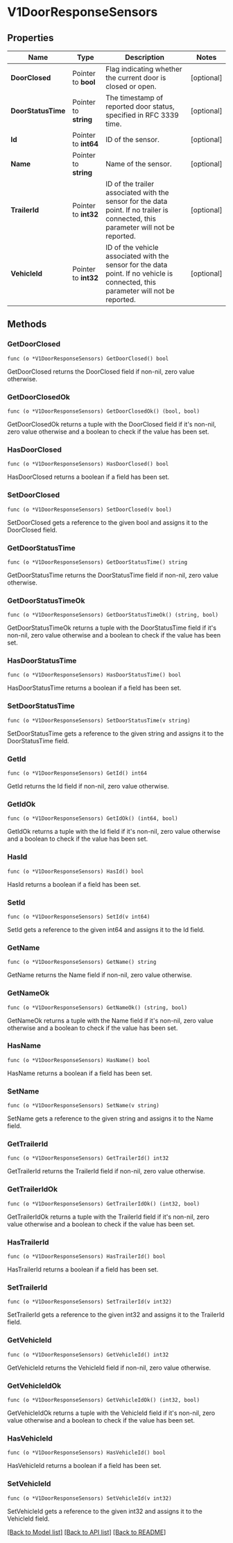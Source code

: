 # V1DoorResponseSensors

## Properties

Name | Type | Description | Notes
------------ | ------------- | ------------- | -------------
**DoorClosed** | Pointer to **bool** | Flag indicating whether the current door is closed or open. | [optional] 
**DoorStatusTime** | Pointer to **string** | The timestamp of reported door status, specified in RFC 3339 time. | [optional] 
**Id** | Pointer to **int64** | ID of the sensor. | [optional] 
**Name** | Pointer to **string** | Name of the sensor. | [optional] 
**TrailerId** | Pointer to **int32** | ID of the trailer associated with the sensor for the data point. If no trailer is connected, this parameter will not be reported. | [optional] 
**VehicleId** | Pointer to **int32** | ID of the vehicle associated with the sensor for the data point. If no vehicle is connected, this parameter will not be reported. | [optional] 

## Methods

### GetDoorClosed

`func (o *V1DoorResponseSensors) GetDoorClosed() bool`

GetDoorClosed returns the DoorClosed field if non-nil, zero value otherwise.

### GetDoorClosedOk

`func (o *V1DoorResponseSensors) GetDoorClosedOk() (bool, bool)`

GetDoorClosedOk returns a tuple with the DoorClosed field if it's non-nil, zero value otherwise
and a boolean to check if the value has been set.

### HasDoorClosed

`func (o *V1DoorResponseSensors) HasDoorClosed() bool`

HasDoorClosed returns a boolean if a field has been set.

### SetDoorClosed

`func (o *V1DoorResponseSensors) SetDoorClosed(v bool)`

SetDoorClosed gets a reference to the given bool and assigns it to the DoorClosed field.

### GetDoorStatusTime

`func (o *V1DoorResponseSensors) GetDoorStatusTime() string`

GetDoorStatusTime returns the DoorStatusTime field if non-nil, zero value otherwise.

### GetDoorStatusTimeOk

`func (o *V1DoorResponseSensors) GetDoorStatusTimeOk() (string, bool)`

GetDoorStatusTimeOk returns a tuple with the DoorStatusTime field if it's non-nil, zero value otherwise
and a boolean to check if the value has been set.

### HasDoorStatusTime

`func (o *V1DoorResponseSensors) HasDoorStatusTime() bool`

HasDoorStatusTime returns a boolean if a field has been set.

### SetDoorStatusTime

`func (o *V1DoorResponseSensors) SetDoorStatusTime(v string)`

SetDoorStatusTime gets a reference to the given string and assigns it to the DoorStatusTime field.

### GetId

`func (o *V1DoorResponseSensors) GetId() int64`

GetId returns the Id field if non-nil, zero value otherwise.

### GetIdOk

`func (o *V1DoorResponseSensors) GetIdOk() (int64, bool)`

GetIdOk returns a tuple with the Id field if it's non-nil, zero value otherwise
and a boolean to check if the value has been set.

### HasId

`func (o *V1DoorResponseSensors) HasId() bool`

HasId returns a boolean if a field has been set.

### SetId

`func (o *V1DoorResponseSensors) SetId(v int64)`

SetId gets a reference to the given int64 and assigns it to the Id field.

### GetName

`func (o *V1DoorResponseSensors) GetName() string`

GetName returns the Name field if non-nil, zero value otherwise.

### GetNameOk

`func (o *V1DoorResponseSensors) GetNameOk() (string, bool)`

GetNameOk returns a tuple with the Name field if it's non-nil, zero value otherwise
and a boolean to check if the value has been set.

### HasName

`func (o *V1DoorResponseSensors) HasName() bool`

HasName returns a boolean if a field has been set.

### SetName

`func (o *V1DoorResponseSensors) SetName(v string)`

SetName gets a reference to the given string and assigns it to the Name field.

### GetTrailerId

`func (o *V1DoorResponseSensors) GetTrailerId() int32`

GetTrailerId returns the TrailerId field if non-nil, zero value otherwise.

### GetTrailerIdOk

`func (o *V1DoorResponseSensors) GetTrailerIdOk() (int32, bool)`

GetTrailerIdOk returns a tuple with the TrailerId field if it's non-nil, zero value otherwise
and a boolean to check if the value has been set.

### HasTrailerId

`func (o *V1DoorResponseSensors) HasTrailerId() bool`

HasTrailerId returns a boolean if a field has been set.

### SetTrailerId

`func (o *V1DoorResponseSensors) SetTrailerId(v int32)`

SetTrailerId gets a reference to the given int32 and assigns it to the TrailerId field.

### GetVehicleId

`func (o *V1DoorResponseSensors) GetVehicleId() int32`

GetVehicleId returns the VehicleId field if non-nil, zero value otherwise.

### GetVehicleIdOk

`func (o *V1DoorResponseSensors) GetVehicleIdOk() (int32, bool)`

GetVehicleIdOk returns a tuple with the VehicleId field if it's non-nil, zero value otherwise
and a boolean to check if the value has been set.

### HasVehicleId

`func (o *V1DoorResponseSensors) HasVehicleId() bool`

HasVehicleId returns a boolean if a field has been set.

### SetVehicleId

`func (o *V1DoorResponseSensors) SetVehicleId(v int32)`

SetVehicleId gets a reference to the given int32 and assigns it to the VehicleId field.


[[Back to Model list]](../README.md#documentation-for-models) [[Back to API list]](../README.md#documentation-for-api-endpoints) [[Back to README]](../README.md)


